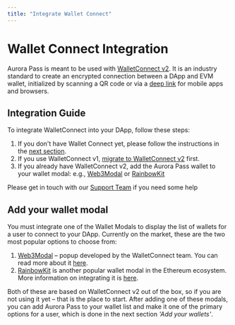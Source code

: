 ```yaml
---
title: "Integrate Wallet Connect"
---
```


# Wallet Connect Integration

Aurora Pass is meant to be used with [WalletConnect v2](https://docs.walletconnect.com/). It is an industry standard to create an encrypted connection between a DApp and EVM wallet,
initialized by scanning a QR code or via a [deep link](https://docs.walletconnect.com/web3wallet/mobileLinking) for mobile apps and browsers.

## Integration Guide

To integrate WalletConnect into your DApp, follow these steps:

1. If you don't have Wallet Connect yet, please follow the instructions in the [next section](/onboard/wallet-connect#add-your-wallets-modal).
2. If you use WalletConnect v1, [migrate to WalletConnect v2](https://docs.walletconnect.com/2.0/advanced/migration-from-v1.x/overview) first.
3. If you already have WalletConnect v2, add the Aurora Pass wallet to your wallet modal:
e.g., [Web3Modal](/onboard/wallets/web3modal#adding-aurora-pass) or [RainbowKit](/onboard/wallet-connect#add-your-wallets-modal)

Please get in touch with our [Support Team](https://discord.gg/WXfbGsSUbT) if you need some help

## Add your wallet modal

You must integrate one of the Wallet Modals to display the list of wallets for a user to connect to your DApp.
Currently on the market, these are the two most popular options to choose from:

1. [Web3Modal](https://docs.walletconnect.com/web3modal/about) – popup developed by the WalletConnect team. You can read more about it [here](/onboard/wallets/web3modal/).
2. [RainbowKit](https://www.rainbowkit.com/) is another popular wallet modal in the Ethereum ecosystem. More information on integrating it is [here](/onboard/wallets/rainbowkit/).

Both of these are based on WalletConnect v2 out of the box, so if you are not using it yet – that is the place to start. After adding one of these modals,
you can add Aurora Pass to your wallet list and make it one of the primary options for a user, which is done in the next section *'Add your wallets'*.
